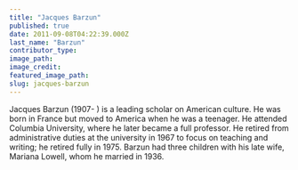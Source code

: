 ```yaml
---
title: "Jacques Barzun"
published: true
date: 2011-09-08T04:22:39.000Z
last_name: "Barzun"
contributor_type:
image_path:
image_credit:
featured_image_path:
slug: jacques-barzun
---
```


Jacques Barzun (1907- ) is a leading scholar on American culture. He was born in France but moved to America when he was a teenager. He attended Columbia University, where he later became a full professor. He retired from administrative duties at the university in 1967 to focus on teaching and writing; he retired fully in 1975. Barzun had three children with his late wife, Mariana Lowell, whom he married in 1936.

